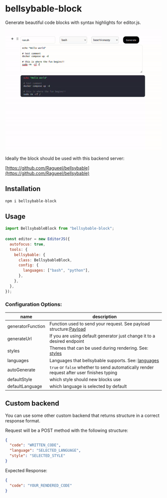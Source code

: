 # bellsybable-block

Generate beautiful code blocks with syntax highlights for editor.js.

![Demo Usage](/assets/demo.gif)

Ideally the block should be used with this backend server:

[https://github.com/Ragueel/bellsybable](https://github.com/Ragueel/bellsybable)

## Installation

```bash
npm i bellsybable-block
```

## Usage

```javascript
import BellsybableBlock from "bellsybable-block";

const editor = new EditorJS({
  autofocus: true,
  tools: {
    bellsybable: {
      class: BellsybableBlock,
      config: {
        languages: ["bash", "python"],
      },
    },
  },
});
```

### Configuration Options:

| name              | description                                                                                                            |
| ----------------- | ---------------------------------------------------------------------------------------------------------------------- |
| generatorFunction | Function used to send your request. See payload structure:[Payload](/https://github.com/Ragueel/bellsybable-editorjs/) |
| generateUrl       | If you are using default generator just change it to a desired endpoint                                                |
| styles            | Themes that can be used during rendering. See: [styles](/docs/styles.md)                                               |
| languages         | Languages that bellsybable supports. See: [languages](/docs/languages.md)                                              |
| autoGenerate      | `true` or `false` whether to send automatically render request after user finishes typing                              |
| defaultStyle      | which style should new blocks use                                                                                      |
| defaultLanguage   | which language is selected by default                                                                                  |

## Custom backend

You can use some other custom backend that returns structure in a correct response format.

Request will be a POST method with the following structure:

```json
{
  "code": "WRITTEN_CODE",
  "language": "SELECTED_LANGUAGE",
  "style": "SELECTED_STYLE"
}
```

Expected Response:

```json
{
  "code": "YOUR_RENDERED_CODE"
}
```
